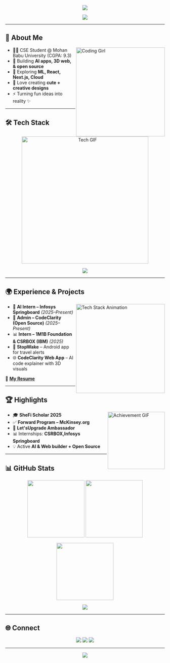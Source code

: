<p align="center">
  <img src="https://capsule-render.vercel.app/api?type=venom&color=8A2BE2,FF69B4&height=200&section=header&text=Sushma%20Damacharla&fontSize=55&fontColor=fff&animation=fadeIn&desc=✨%20AI%20%7C%20Web%20%7C%20Open%20Source%20Explorer%20✨&descSize=20&descAlignY=65" />
</p>


<!-- Typing Intro -->
<p align="center">
  <a href="https://github.com/Sushma-1706">
    <img src="https://readme-typing-svg.herokuapp.com?size=26&color=8A2BE2&center=true&vCenter=true&width=650&lines=👋+Hi%2C+I'm+Sushma+Damacharla;🚀+AI+%26+Web+Explorer;💻+Open+Source+Contributor;✨+Always+Learning+%26+Creating" />
  </a>
</p>

---

## 🌟 About Me  

<img align="right" alt="Coding Girl" width="280" src="https://media.giphy.com/media/L1R1tvI9svkIWwpVYr/giphy.gif" />

- 👩‍💻 CSE Student @ Mohan Babu University (CGPA: 9.3)  
- 🚀 Building **AI apps, 3D web, & open source**  
- 🌱 Exploring **ML, React, Next.js, Cloud**  
- 🎯 Love creating **cute + creative designs**  
- ⚡ Turning fun ideas into reality ✨  

---

## 🛠️ Tech Stack  

<p align="center">
  <img src="https://static01.nyt.com/images/2020/01/01/business/01Techfix-print/01Techfix-print-superJumbo.gif" alt="Tech GIF" width="400">
</p>

<p align="center">
  <img src="https://skillicons.dev/icons?i=python,java,cpp,js,html,css,react,tailwind,fastapi,nodejs,docker,git,vercel,figma&theme=light" />
</p>

---

## 🌍 Experience & Projects  

<img align="right" alt="Tech Stack Animation" width="280" src="https://media.giphy.com/media/qgQUggAC3Pfv687qPC/giphy.gif" />

- 💼 **AI Intern – Infosys Springboard** *(2025–Present)*  
- 🚀 **Admin – CodeClarity (Open Source)** *(2025–Present)*  
- 📊 **Intern – 1M1B Foundation & CSRBOX (IBM)** *(2025)*  
- 📱 **StopWake** – Android app for travel alerts  
- 🌐 **CodeClarity Web App** – AI code explainer with 3D visuals  

📄 [**My Resume**](https://drive.google.com/file/d/1Bv0OIZWNagg9uA36L16OCcfxE9VpljSE/view?usp=drive_link)  

---

## 🏆 Highlights  

<img align="right" width="180" src="https://www.icegif.com/wp-content/uploads/icegif-2710.gif" alt="Achievement GIF">

- 🎓 **SheFi Scholar 2025**  
- ✅ **Forward Program – McKinsey.org**  
- 🌸 **Let'sUpgrade Ambassador**  
- 📊 Internships: **CSRBOX,Infosys Springboard**  
- 💡 Active **AI & Web builder + Open Source**  

---

## 📊 GitHub Stats  

<p align="center">
  <img src="https://github-readme-stats-sigma-five.vercel.app/api?username=Sushma-1706&show_icons=true&theme=radical&include_all_commits=true&count_private=true" height="180" />
  <img src="https://github-readme-stats-sigma-five.vercel.app/api/top-langs/?username=Sushma-1706&layout=compact&theme=radical" height="180" />
</p>

<p align="center">
  <img src="https://streak-stats.demolab.com?user=Sushma-1706&theme=radical&hide_border=true" height="180" />
</p>

<p align="center">
  <img src="https://github-profile-trophy.vercel.app/?username=Sushma-1706&theme=radical&no-frame=true&row=1&column=6" />
</p>


---

## 🌐 Connect  

<p align="center">
  <a href="mailto:damacharlasushma@gmail.com"><img src="https://img.shields.io/badge/Email-D14836?style=for-the-badge&logo=gmail&logoColor=white"/></a>
  <a href="https://www.linkedin.com/in/sushma-damacharla"><img src="https://img.shields.io/badge/LinkedIn-0A66C2?style=for-the-badge&logo=linkedin&logoColor=white"/></a>
  <a href="https://sushma-1706.github.io"><img src="https://img.shields.io/badge/Portfolio-FF69B4?style=for-the-badge&logo=vercel&logoColor=white"/></a>
</p>

---

<!-- Footer -->
<p align="center">
  <img src="https://capsule-render.vercel.app/api?type=waving&color=8A2BE2&height=120&section=footer"/>
</p>
